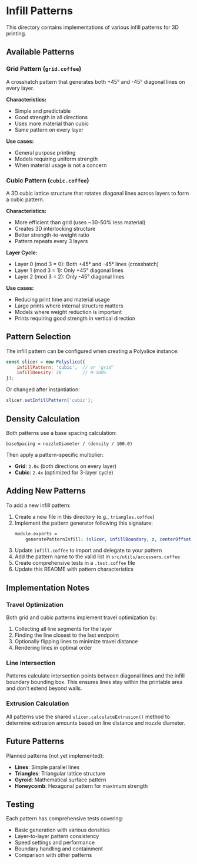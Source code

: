 # Infill Patterns

This directory contains implementations of various infill patterns for 3D printing.

## Available Patterns

### Grid Pattern (`grid.coffee`)

A crosshatch pattern that generates both +45° and -45° diagonal lines on every layer.

**Characteristics:**
- Simple and predictable
- Good strength in all directions
- Uses more material than cubic
- Same pattern on every layer

**Use cases:**
- General purpose printing
- Models requiring uniform strength
- When material usage is not a concern

### Cubic Pattern (`cubic.coffee`)

A 3D cubic lattice structure that rotates diagonal lines across layers to form a cubic pattern.

**Characteristics:**
- More efficient than grid (uses ~30-50% less material)
- Creates 3D interlocking structure
- Better strength-to-weight ratio
- Pattern repeats every 3 layers

**Layer Cycle:**
- Layer 0 (mod 3 = 0): Both +45° and -45° lines (crosshatch)
- Layer 1 (mod 3 = 1): Only +45° diagonal lines
- Layer 2 (mod 3 = 2): Only -45° diagonal lines

**Use cases:**
- Reducing print time and material usage
- Large prints where internal structure matters
- Models where weight reduction is important
- Prints requiring good strength in vertical direction

## Pattern Selection

The infill pattern can be configured when creating a Polyslice instance:

```javascript
const slicer = new Polyslice({
    infillPattern: 'cubic',  // or 'grid'
    infillDensity: 20        // 0-100%
});
```

Or changed after instantiation:

```javascript
slicer.setInfillPattern('cubic');
```

## Density Calculation

Both patterns use a base spacing calculation:

```
baseSpacing = nozzleDiameter / (density / 100.0)
```

Then apply a pattern-specific multiplier:
- **Grid**: `2.0x` (both directions on every layer)
- **Cubic**: `2.4x` (optimized for 3-layer cycle)

## Adding New Patterns

To add a new infill pattern:

1. Create a new file in this directory (e.g., `triangles.coffee`)
2. Implement the pattern generator following this signature:
   ```coffeescript
   module.exports =
       generatePatternInfill: (slicer, infillBoundary, z, centerOffsetX, centerOffsetY, lineSpacing, lastWallPoint = null, layerIndex = 0) ->
   ```
3. Update `infill.coffee` to import and delegate to your pattern
4. Add the pattern name to the valid list in `src/utils/accessors.coffee`
5. Create comprehensive tests in a `.test.coffee` file
6. Update this README with pattern characteristics

## Implementation Notes

### Travel Optimization

Both grid and cubic patterns implement travel optimization by:
1. Collecting all line segments for the layer
2. Finding the line closest to the last endpoint
3. Optionally flipping lines to minimize travel distance
4. Rendering lines in optimal order

### Line Intersection

Patterns calculate intersection points between diagonal lines and the infill boundary bounding box. This ensures lines stay within the printable area and don't extend beyond walls.

### Extrusion Calculation

All patterns use the shared `slicer.calculateExtrusion()` method to determine extrusion amounts based on line distance and nozzle diameter.

## Future Patterns

Planned patterns (not yet implemented):
- **Lines**: Simple parallel lines
- **Triangles**: Triangular lattice structure
- **Gyroid**: Mathematical surface pattern
- **Honeycomb**: Hexagonal pattern for maximum strength

## Testing

Each pattern has comprehensive tests covering:
- Basic generation with various densities
- Layer-to-layer pattern consistency
- Speed settings and performance
- Boundary handling and containment
- Comparison with other patterns
